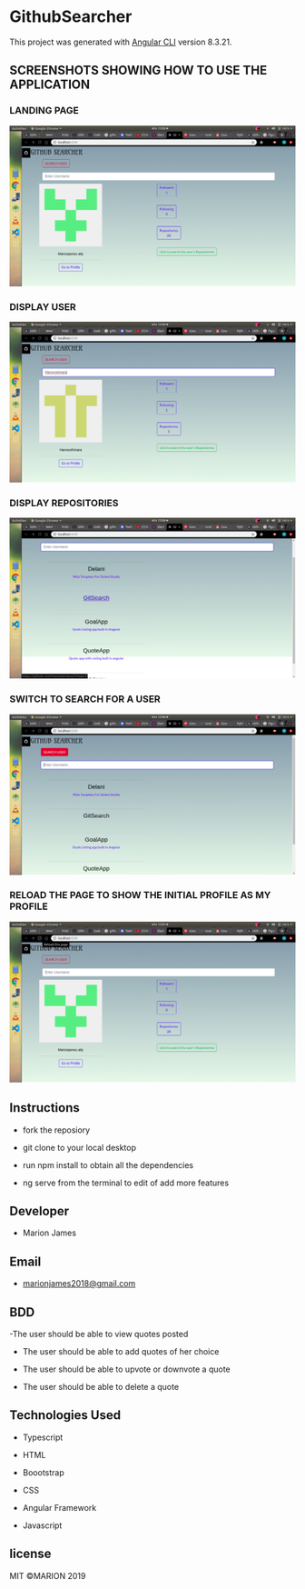 # GithubSearcher

This project was generated with [Angular CLI](https://github.com/angular/angular-cli) version 8.3.21.

## SCREENSHOTS SHOWING HOW TO USE THE APPLICATION

### LANDING PAGE

<img src="https://github.com/Marionjames-ally/Github-search-clone/blob/master/src/assets/Screenshot%20from%202020-01-20%2013-06-00.png?raw=true">

### DISPLAY USER

<img src="https://github.com/Marionjames-ally/Github-search-clone/blob/master/src/assets/Screenshot%20from%202020-01-20%2013-06-25.png?raw=true">

### DISPLAY REPOSITORIES

<img src="https://github.com/Marionjames-ally/Github-search-clone/blob/master/src/assets/Screenshot%20from%202020-01-20%2013-06-50.png?raw=true">

### SWITCH TO SEARCH FOR A USER

<img src="https://github.com/Marionjames-ally/Github-search-clone/blob/master/src/assets/Screenshot%20from%202020-01-20%2013-06-57.png?raw=true">

### RELOAD THE PAGE TO SHOW THE INITIAL PROFILE AS MY PROFILE

<img src="https://github.com/Marionjames-ally/Github-search-clone/blob/master/src/assets/Screenshot%20from%202020-01-20%2013-07-32.png?raw=true">

## Instructions

- fork the reposiory

- git clone to your local desktop

- run npm install to obtain all the dependencies

- ng serve from the terminal to edit of add more features

## Developer

* Marion James

## Email

- marionjames2018@gmail.com

## BDD
-The user should be able to view quotes posted

- The user should be able to add quotes of her choice

- The user should be able to upvote or downvote a quote

- The user should be able to delete a quote

## Technologies Used

- Typescript

- HTML

- Boootstrap

- CSS

- Angular Framework

- Javascript



## license

MIT ©MARION 2019
